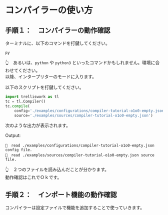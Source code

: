 # コンパイラーの使い方


## 手順１：　コンパイラーの動作確認

ターミナルに、以下のコマンドを打鍵してください。

```shell
py
```

👆　あるいは、`python` や `python3` といったコマンドかもしれません。環境に合わせてください。  
以降、インタープリターのモードに入ります。  

以下のスクリプトを打鍵してください。  

```py
import trelliswork as tl
tc = tl.Compiler()
tc.compile(
    config='./examples/configurations/compiler-tutorial-o1o0-empty.json',
    source='./examples/sources/compiler-tutorial-o1o0-empty.json')
```

次のような出力が表示されます。  

Output:  

```plaintext
🔧　read ./examples/configurations/compiler-tutorial-o1o0-empty.json config file.
🔧　read ./examples/sources/compiler-tutorial-o1o0-empty.json source file.
```

👆　２つのファイルを読み込んだことが分かります。  
動作確認はこれでＯｋです。  


## 手順２：　インポート機能の動作確認

コンパイラーは設定ファイルで機能を追加することで使っていきます。  

